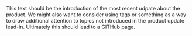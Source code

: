 This text should be the introduction of the most recent udpate about the product. We might also want to consider using tags or something as a way to draw additional attention to topics not introduced in the product update lead-in.  Ultimately this should lead to a GITHub page. 